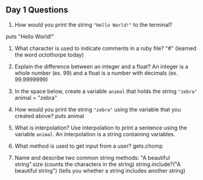## Day 1 Questions

1. How would you print the string `"Hello World!"` to the terminal?

puts "Hello World!"

1. What character is used to indicate comments in a ruby file?
"#" (learned the word octothorpe today)

1. Explain the difference between an integer and a float?
An integer is a whole number (ex. 99) and a float is a number with decimals (ex. 99.9999999)

1. In the space below, create a variable `animal` that holds the string `"zebra"`
animal = "zebra"

1. How would you print the string `"zebra"` using the variable that you created above?
puts animal

1. What is interpolation? Use interpolation to print a sentence using the variable `animal`.
An interpolation is a string containing variables.

1. What method is used to get input from a user?
gets.chomp

1. Name and describe two common string methods:
"A beautiful string".size (counts the characters in the string)
string.include?("A beautiful string") (tells you whether a string includes another string)
